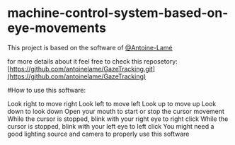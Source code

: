# machine-control-system-based-on-eye-movements
This project is based on the software of [@Antoine-Lamé](https://github.com/antoinelame)

for more details about it feel free to check this reposetory:
[https://github.com/antoinelame/GazeTracking.git](https://github.com/antoinelame/GazeTracking)

#How to use this software:

Look right to move right
Look left to move left
Look up to move up
Look down to look down
Open your mouth to start or stop the cursor movement
While the cursor is stopped, blink with your right eye to right click
While the cursor is stopped, blink with your left eye to left click
You might need a good lighting source and camera to properly use this software
